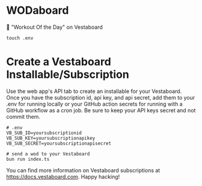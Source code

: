 # WODaboard

💪 "Workout Of the Day" on Vestaboard 

```
touch .env
```

# Create a Vestaboard Installable/Subscription

Use the web app's API tab to create an installable for your Vestaboard.
Once you have the subscription id, api key, and api secret, add them to your .env for running locally
or your GitHub action secrets for running with a GitHub workflow as a cron job. Be sure to keep your API keys secret and not commit them.

```
# .env
VB_SUB_ID=yoursubscriptionid
VB_SUB_KEY=yoursubscriptionapikey
VB_SUB_SECRET=yoursubscriptionapisecret
```

```
# send a wod to your Vestaboard
bun run index.ts
```

You can find more information on Vestaboard subscriptions at https://docs.vestaboard.com. Happy hacking!
